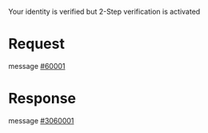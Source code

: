 Your identity is verified but 2-Step verification is activated

# Request
message [#60001](../../proto/README.md#action_60001)

# Response
message [#3060001](../../proto/README.md#action_3060001)

